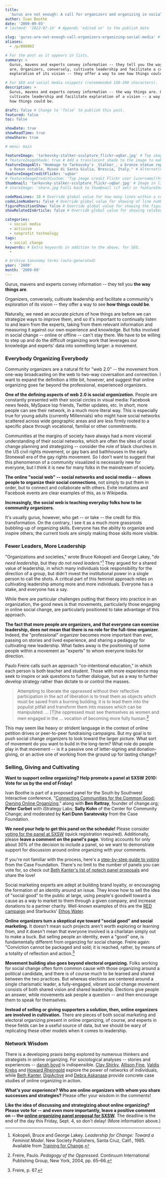 ```yaml
---
title:
  'Gurus are not enough: A call for organizers and organizing in social media'
author: Ivan Boothe
date: '2009-09-03'
# lastmod: '2022-07-14' # Appends 'edited on' to the publish date

slug: 'gurus-are-not-enough-call-organizers-organizing-social-media' # Recommended length is 3 to 5 words.
aliases:
  - /p/090903

# For the post as it appears in lists.
summary: >
  Gurus, mavens and experts convey information -- they tell you the way things
  are. Organizers, conversely, cultivate leadership and facilitate a community's
  exploration of its vision -- they offer a way to see how things could be.

# For SEO and social media snippets (recommended 150-200 characters).
description: >
  Gurus, mavens and experts convey information -- the way things are. Organizers
  cultivate leadership and facilitate exploration of a vision -- a way to see
  how things could be.

draft: false # Change to 'false' to publish this post.
featured: false
toc: false

showDate: true
showReadTime: true
showShare: true

# menu: main

featureImage: 'tarkovsky-stalker-sculpture_flickr-uqbar.jpg' # Top image on post.
# featureImageShade: true # Add a translucent shade to the image to make overlaid text easier to read.
featureImageAlt: "Hommage to Tarkovsky's _Stalker_, a bronze statue representing
  a Roman notable, Museo di Santa Giulia, Brescia, Italy." # Alternative text for featured image.
featureImageCreditFlickr: 'uqbar'
# featureImageCreditCustom: 'Top image credit Flickr user [username](https://www.flickr.com/photos/username).'
thumbnail: 'tarkovsky-stalker-sculpture_flickr-uqbar.jpg' # Image in lists of posts.
# shareImage: 'share.jpg Falls back to thumbnail (if set) or featureImage.

codeMaxLines: 10 # Override global value for how many lines within a code block before auto-collapsing.
codeLineNumbers: false # Override global value for showing of line numbers within code block.
figurePositionShow: false # Override global value for showing the figure label.
showRelatedInArticle: false # Override global value for showing related posts in this series at the end of the content.

categories:
  - social media
  - activism
  - nonprofit technology
tags:
  - social change
keywords: # Extra keywords in addition to the above, for SEO.
  -

# Archive taxonomy terms (auto-generated)
year: '2009'
month: '2009-09'
---
```


Gurus, mavens and experts convey information -- they tell you **the way things
are**.

Organizers, conversely, cultivate leadership and facilitate a community's
exploration of its vision -- they offer a way to see **how things could be**.

Naturally, we need an accurate picture of how things are before we can
strategize ways to improve them, and so it's important to continually listen to
and learn from the experts, taking from them relevant information and measuring
it against our own experience and knowledge. But folks involved in social change
-- online or offline -- can't stay there. We have to be willing to step up and
do the difficult organizing work that leverages our knowledge and experts' data
into something larger: a movement.

### Everybody Organizing Everybody

Community organizers are a natural fit for "web 2.0" -- the movement from
one-way broadcasting on the web to two-way coversation and connection. I want to
expand the definition a little bit, however, and suggest that online organizing
goes far beyond the professional, experienced organizers.

**One of the defining aspects of web 2.0 is social _organization_.** People are
constantly presented with their social circles in visual media: Facebook news
feeds, MySpace top friends, Twitter updates, etc. In short, more people can see
their network, in a much more literal way. This is especially true for young
adults (currently Millennials) who might have social networks scattered across
wide geographic areas and are less firmly rooted to a specific place through
vocational, familial or other commitments.

Communities at the margins of society have always had a more visceral
understanding of their social networks, which are often the sites of social
change planning and strategizing -- consider the role of black churches in the
US civil rights movement, or gay bars and bathhouses in the early Stonewall era
of the gay rights movement. So I don't want to suggest that this phenomenon of a
community visualized is necessarily new for everyone, but I think it is new for
many folks in the mainstream of society.

**The online "social web" -- social networks and social media -- allows people
to organize their social connections**, not simply to put them in order, but to
connect and collaborate with others. Evite invitations and Facebook events are
clear examples of this, as is Wikipedia.

**Increasingly, the social web is teaching everyday folks how to be community
organizers.**

It's usually gurus, however, who get -- or take -- the credit for this
transformation. On the contrary, I see it as a much more grassroots bubbling-up
of organizing skills. Everyone has the ability to organize and inspire others;
the current tools are simply making those skills more visible.

### Fewer Leaders, More Leadership

"Organizations and societies," wrote Bruce Kokopeli and George Lakey, "_do need
leadership_, but they _do not need leaders_."[^1] They argued for a shared value
of leadership, in which many individuals took responsibility for the direction
of a group, but didn't invest the institutional power in a single person to call
the shots. A critical part of this feminist approach relies on cultivating
leadership among more and more individuals. Everyone has a stake, and everyone
has a say.

While there are particular challenges putting that theory into practice in an
organization, the good news is that movements, particularly those engaging in
online social change, are particularly positioned to take advantage of this
approach.

**The fact that more people are organizers, and that everyone can exercise
leadership, does not mean that there is no role for the full-time organizer.**
Indeed, the "professional" organizer becomes more important than ever, passing
on stories and lived experience, and sharing a pedagogy for cultivating new
leadership. What fades away is the positioning of some people within a movement
as "experts" to whom everyone looks for direction.

Paulo Freire calls such an approach "co-intentional education," in which each
person is both teacher and student. Those with more experience may seek to
inspire or ask questions to further dialogue, but as a way to further develop
strategy rather than dictate to or control the masses.

> Attempting to liberate the oppressed without their reflective participation in
> the act of liberation is to treat them as objects which must be saved from a
> burning building; it is to lead them into the populist pitfall and transform
> them into masses which can be manipulated. ... [T]he oppressed must see
> themselves as women and men engaged in the ... vocation of becoming more fully
> human.[^2]

This may seem like heavy or strident language in the context of online petition
drives or peer-to-peer fundraising campaigns. But my goal is to push social
change organizers to look toward the larger picture. What sort of movement do
you want to build in the long-term? What role do people play in that movement --
is it a passive one of letter-signing and donation-giving, or an active one of
working from the ground up for lasting change?

### Selling, Giving and Cultivating

**Want to support online organizing? Help promote a panel at SXSW 2010: Vote for
us by the end of Friday!**

Ivan Boothe is part of a proposed panel for the South by Southwest Interactive
conference,
"[Connecting Communities for the Common Good: Owning Online Organizing](https://web.archive.org/web/20150305052211/http://panelpicker.sxsw.com/ideas/view/4673),"
along with **Ben Rattray**, founder of change.org; **Peter Corbet** with
iStrategy Labs; **Sally Kohn** of the Center for Community Change; and moderated
by **Kari Dunn Saratovsky** from the Case Foundation.

**We need your help to get this panel on the schedule!** Please consider
[voting for the panel at SXSW](https://web.archive.org/web/20150305052211/http://panelpicker.sxsw.com/ideas/view/4673)
(quick registration required). Additionally, please **leave a comment on the
panel's page**. Voting accounts for only about 30% of the decision to include a
panel, so we want to demonstrate support for discussion around online organizing
with your comments.

If you're not familiar with the process, here's a
[step-by-step guide to voting](https://web.archive.org/web/20100613042521/http://www.casefoundation.org/blog/help-put-social-good-map-sxsw-interactive)
from the Case Foundation. There's no limit to the number of panels you can vote
for, so check out
[Beth Kanter's list of nptech panel proposals](https://beth.typepad.com/beths_blog/2009/08/sxsw.html)
and share the love!

Social marketing experts are adept at building brand loyalty, or encouraging the
formation of an identity around an issue. They know how to sell the idea of
"social good" to the public at large, using people's goodwill toward a cause as
a way to market to them through a given company, and increase donations to a
partner charity. Well-known examples of this are the
[RED campaign](https://www.red.org/) and Starbucks'
[Ethos Water](https://web.archive.org/web/20090207001439/http://www.ethoswater.com/).

**Online organizers turn a skeptical eye toward "social good" and social
marketing.** It doesn't mean such projects aren't worth exploring or learning
from, and it doesn't mean that everyone involved is a charlatan simply out to
make a buck. But selling people an identity, even a "good" one, is fundamentally
different from organizing for social change. Freire again: "Conviction cannot be
packaged and sold; it is reached, rather, by means of a totality of reflection
and action.[^3]

**Movement building also goes beyond electoral organizing.** Folks working for
social change often form common cause with those organizing around a political
candidate, and there is of course much to be learned and shared between the two
practices. But whereas elections are centered around a single charismatic
leader, a fully-engaged, vibrant social change movement consists of both shared
vision and shared leadership. Elections give people an answer, while movements
ask people a question -- and then encourage them to speak for themselves.

**Instead of selling or giving supporters a solution, then, online organizers
are involved in cultivation.** There are pieces of both social marketing and
electoral organizing present in online organizing, of course, and experts in
these fields can be a useful source of data, but we should be wary of
replicating these other models when it comes to leadership.

### Network Wisdom

There is a developing praxis being explored by numerous thinkers and strategists
in online organizing. For sociological analyses -- stories and experiences --
[danah boyd](https://www.danah.org/papers/) is indispensible.
[Clay Shirky](https://web.archive.org/web/20150305052211/http://www.shirky.com/),
[Allison Fine](https://web.archive.org/web/20100203061228/http://afine2.wordpress.com/),
[Valdis Krebs](http://orgnet.com/) and
[Howard Rheingold](https://web.archive.org/web/20150311140238/http://www.smartmobs.com/)
explore the power of networks of individuals, while
[Beth Kanter](https://bethkanter.org/),
[DigiActive](https://web.archive.org/web/20100126054023/http://www.digiactive.org/)
and
[Debra Askanase](https://web.archive.org/web/20100308084436/http://www.communityorganizer20.com/)
provide concrete case studies of online organizing in action.

**What's your experience? Who are online organizers with whom you share
successes and strategies?** Please offer your wisdom in the comments!

**Like the idea of discussing and strategizing about online organizing? Please
vote for -- and even more importantly, leave a positive comment on -- the
[online organizing panel proposal for SXSW](https://web.archive.org/web/20150305052211/http://panelpicker.sxsw.com/ideas/view/4673?return=%2Fideas%2Findex%2F4%2Fq%3Aorganizing).**
The deadline is the end of the day this Friday, Sept. 4, so don't delay! (More
information above.)

[^1]:
    Kokopeli, Bruce and George Lakey. _Leadership for Change: Toward a Feminist
    Model_. New Society Publishers, Santa Cruz, Calif., 1985. Available from
    [Training for Change](https://web.archive.org/web/20130617163615/http://www.trainingforchange.org/leadership_for_change).

[^2]:
    Freire, Paulo. _Pedagogy of the Oppressed_. Continuum International
    Publishing Group, New York, 2004, pp. 65–66.

[^3]: Freire, p. 67.
